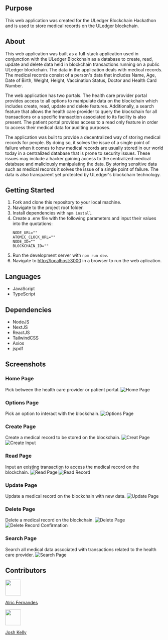 ## Purpose
This web application was created for the ULedger Blockchain Hackathon and is used to store medical records on the ULedger blockchain.

## About
This web application was built as a full-stack application used in conjunction with the ULedger Blockchain as a database to create, read, update and delete data held in blockchain transactions running on a public ULedger blockchain. The data in the application deals with medical records. The medical records consist of a person's data that includes Name, Age, Date of Birth, Weight, Height, Vaccination Status, Doctor and Health Card Number. 

The web application has two portals. The health care provider portal provides access to all options to manipulate data on the blockchain which includes create, read, update and delete features. Additionally, a search feature that allows the health care provider to query the blockchain for all transactions or a specific transaction associated to its facility is also present. The patient portal provides access to a read only feature in order to access their medical data for auditing purposes.

The application was built to provide a decentralized way of storing medical records for people. By doing so, it solves the issue of a single point of failure when it comes to how medical records are usually stored in our world today in a centralized database that is prone to security issues. These issues may include a hacker gaining access to the centralized medical database and maliciously manipulating the data. By storing sensitive data such as medical records it solves the issue of a single point of failure. The data is also transparent yet protected by ULedger's blockchain technology.

## Getting Started
1. Fork and clone this repository to your local machine.
2. Navigate to the project root folder.
3. Install dependencies with `npm install`.
4. Create a .env file with the following parameters and input their values into the quotations:
    ```
    NODE_URL=""
    ATOMIC_CLOCK_URL=""
    NODE_ID=""
    BLOCKCHAIN_ID=""
    ```
5. Run the development server with `npm run dev`.
6. Navigate to [http://localhost:3000](http://localhost:3000) in a browser to run the web aplication.

## Languages
- JavaScript
- TypeScript

## Dependencies
- NodeJS
- NextJS
- ReactJS
- TailwindCSS
- Axios
- jspdf

## Screenshots

### Home Page
Pick between the health care provider or patient portal.
![Home Page](docs/Home-Page.png)

### Options Page
Pick an option to interact with the blockchain.
![Options Page](docs/Options.png)

### Create Page
Create a medical record to be stored on the blockchain.
![Creat Page](docs/Create.png)
![Create Input](docs/Create-input.png)

### Read Page
Input an existing transaction to access the medical record on the blockchain.
![Read Page](docs/Read.png)
![Read Record](docs/Returned-Data.png)

### Update Page
Update a medical record on the blockchain with new data.
![Update Page](docs/Update.png)

### Delete Page
Delete a medical record on the blockchain.
![Delete Page](docs/Delete.png)
![Delete Record Confirmation](docs/Delete-Data.png)

### Search Page
Search all medical data associated with transactions related to the health care provider.
![Search Page](docs/Search.png)

## Contributors
<img src='https://avatars.githubusercontent.com/u/22061153?s=96&v=4' width='50px'>

[Alric Fernandes](https://github.com/alricf)

<img src='https://avatars.githubusercontent.com/u/124848130?v=4' width='50px'>

[Josh Kelly](https://github.com/7-O-2-H)